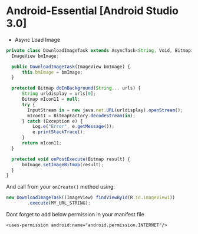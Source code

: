 # Android-Essential [Android Studio 3.0]
 - Async Load Image
```javascript
private class DownloadImageTask extends AsyncTask<String, Void, Bitmap> {
  ImageView bmImage;

  public DownloadImageTask(ImageView bmImage) {
      this.bmImage = bmImage;
  }

  protected Bitmap doInBackground(String... urls) {
      String urldisplay = urls[0];
      Bitmap mIcon11 = null;
      try {
        InputStream in = new java.net.URL(urldisplay).openStream();
        mIcon11 = BitmapFactory.decodeStream(in);
      } catch (Exception e) {
          Log.e("Error", e.getMessage());
          e.printStackTrace();
      }
      return mIcon11;
  }

  protected void onPostExecute(Bitmap result) {
      bmImage.setImageBitmap(result);
  }
}
```
And call from your `onCreate()` method using:
```javascript
new DownloadImageTask((ImageView) findViewById(R.id.imageView1))
        .execute(MY_URL_STRING);
```
Dont forget to add below permission in your manifest file

`<uses-permission android:name="android.permission.INTERNET"/>`
